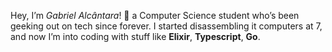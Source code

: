 <!-- ![Github](https://github.com/slowayy/slowayy/assets/85556196/d25e9cc5-8dd3-4261-bbe3-54cb4946d7cd) -->
<!-- ![Github-2](https://github.com/user-attachments/assets/f376d235-38be-430e-855d-9f1a71a4d428)-->
 Hey, I’m _Gabriel Alcântara_! 👋 a Computer Science student who’s been geeking out on tech since forever. I started disassembling it computers at 7, and now I’m into coding with stuff like **Elixir**, **Typescript**, **Go**.
